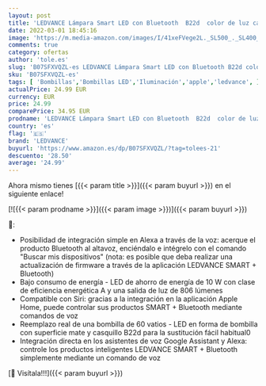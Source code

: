 ```yaml
---
layout: post
title: 'LEDVANCE Lámpara Smart LED con Bluetooth  B22d  color de luz cambiante  2700-6500K   colores RGB cambiables  controlable con Alexa  Google y Apple Voice Control  SMART+ BT CLA60 MULTICOLOUR'
date: 2022-03-01 18:45:16
image: 'https://m.media-amazon.com/images/I/41xeFVege2L._SL500_._SL400_.jpg'
comments: true
category: ofertas
author: 'tole.es'
slug: 'B07SFXVQZL-es LEDVANCE Lámpara Smart LED con Bluetooth B22d color de luz...'
sku: 'B07SFXVQZL-es'
tags: [ 'Bombillas','Bombillas LED','Iluminación','apple','ledvance', ]
actualPrice: 24.99 EUR
currency: EUR
price: 24.99
comparePrice: 34.95 EUR
prodname: 'LEDVANCE Lámpara Smart LED con Bluetooth  B22d  color de luz cambiante  2700-6500K   colores RGB cambiables  controlable con Alexa  Google y Apple Voice Control  SMART+ BT CLA60 MULTICOLOUR'
country: 'es'
flag: '🇪🇸'
brand: 'LEDVANCE'
buyurl: 'https://www.amazon.es/dp/B07SFXVQZL/?tag=tolees-21'
descuento: '28.50'
average: '24.99'
---
```


Ahora mismo tienes [{{< param title >}}]({{< param buyurl >}}) en el siguiente enlace!

[![{{< param prodname >}}]({{< param image >}})]({{< param buyurl >}})

🔎:

- Posibilidad de integración simple en Alexa a través de la voz: acerque el producto Bluetooth al altavoz, enciéndalo e intégrelo con el comando "Buscar mis dispositivos" (nota: es posible que deba realizar una actualización de firmware a través de la aplicación LEDVANCE SMART + Bluetooth)
- Bajo consumo de energía - LED de ahorro de energía de 10 W con clase de eficiencia energética A y una salida de luz de 806 lúmenes
- Compatible con Siri: gracias a la integración en la aplicación Apple Home, puede controlar sus productos SMART + Bluetooth mediante comandos de voz
- Reemplazo real de una bombilla de 60 vatios - LED en forma de bombilla con superficie mate y casquillo B22d para la sustitución fácil habitual0
- Integración directa en los asistentes de voz Google Assistant y Alexa: controle los productos inteligentes LEDVANCE SMART + Bluetooth simplemente mediante un comando de voz

[🛒 Visítala!!!]({{< param buyurl >}})
